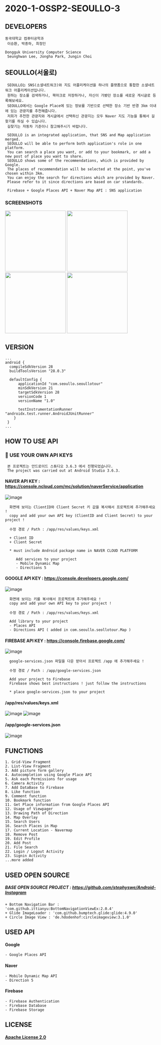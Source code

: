 # 2020-1-OSSP2-SEOULLO-3


## DEVELOPERS
    
    동국대학교 컴퓨터공학과   
     이승환, 박종하, 최정인   
     
    Dongguk University Computer Science
     Seunghwan Lee, Jongha Park, Jungin Choi   
  
## SEOULLO(서울로)

     SEOULLO는 SNS(소셜네트워크)와 지도 어플리케이션을 하나의 플랫폼으로 통합한 소셜네트워크 어플리케이션입니다.   
     원하는 장소를 검색하거나, 북마크로 저장하거나, 자신이 가봤던 장소를 새로운 게시글로 등록해보세요.   
     SEOULLO에서는 Google Place에 있는 정보를 기반으로 선택한 장소 기반 반경 3km 이내에 있는 관광지를 추천해줍니다.   
     저희가 추천한 관광지와 게시글에서 선택하신 관광지는 모두 Naver 지도 기능을 통해서 길찾기를 하실 수 있습니다.   
     길찾기는 자동차 기준이니 참고해주시기 바랍니다. 
    
     SEOULLO is an integrated application, that SNS and Map application merged.    
     SEOULLO will be able to perform both application's role in one platform.     
     You can search a place you want, or add to your bookmark, or add a new post of place you want to share.   
     SEOULLO shows some of the recommendations, which is provided by Google.   
     The places of recommendation will be selected at the point, you've chosen within 3km.   
     You can enjoy the search for directions which are provided by Naver.   
     Please refer to it since directions are based on car standards.
     
     Firebase + Google Places API + Naver Map API : SNS application
  
  ### SCREENSHOTS
  
  <div display="block">
    <img width="200" src="https://user-images.githubusercontent.com/22142225/85195206-8ecc7e80-b30b-11ea-8fbb-c68a509790b3.jpeg">
        <img width="200" src="https://user-images.githubusercontent.com/22142225/85195215-955af600-b30b-11ea-8d1b-d9d1a44e8dbf.jpeg">
    <img width="200" src="https://user-images.githubusercontent.com/22142225/85195214-955af600-b30b-11ea-8489-ddbb9aded080.jpeg">
    <img width="200" src="https://user-images.githubusercontent.com/22142225/85195216-95f38c80-b30b-11ea-9b58-2edbcfc4e8f9.jpeg">
  </div>
  
## VERSION
  ```
  ...
  android {
    compileSdkVersion 28
    buildToolsVersion "28.0.3"

    defaultConfig {
        applicationId "com.seoullo.seoullotour"
        minSdkVersion 21
        targetSdkVersion 28
        versionCode 1
        versionName "1.0"

        testInstrumentationRunner "androidx.test.runner.AndroidJUnitRunner"
      }
   }
  ...
  
  ```
  ## HOW TO USE API
  
  ### 🔑 **USE YOUR OWN API KEYS** 
    
     본 프로젝트는 안드로이드 스튜디오 3.6.3 에서 진행되었습니다.
     The project was carried out at Android Studio 3.6.3.
    
  #### NAVER API KEY : <https://console.ncloud.com/mc/solution/naverService/application>
  
  ![image](https://user-images.githubusercontent.com/22142225/85913606-34826f00-b871-11ea-91b8-59769ac6101c.png)

      화면에 보이는 ClientID와 Client Secret 키 값을 복사해서 프로젝트에 추가해주세요 !
      copy and add your own API key (ClientID and Client Secret) to your project !
      
      수정 경로 / Path : /app/res/values/keys.xml 
      
      + Client ID
      + Client Secret
      
      * must include Android package name in NAVER CLOUD PLATFORM
      
         Add services to your project
         - Mobile Dynamic Map
         - Directions 5 
         
   #### GOOGLE API KEY : <https://console.developers.google.com/>
   
   ![image](https://user-images.githubusercontent.com/22142225/85913648-8cb97100-b871-11ea-9a83-0e16841333c9.png)
   
      화면에 보이는 키를 복사해서 프로젝트에 추가해주세요 !
      copy and add your own API key to your project !
      
      수정 경로 / Path : /app/res/values/keys.xml
   
      Add library to your project
      - Places API
      - Directions API ( added in com.seoullo.seollotour.Map )
      
   #### FIREBASE API KEY : <https://console.firebase.google.com/>
   
   ![image](https://user-images.githubusercontent.com/22142225/85914323-acec2e80-b877-11ea-8536-3329d5489f1f.png)
   
      google-services.json 파일을 다운 받아서 프로젝트 /app 에 추가해주세요 !
   
      수정 경로 / Path : /app/google-services.json
   
      Add your project to Firebase
      Firebase shows best instructions ! just follow the instructions
      
      * place google-services.json to your project



#### /app/res/values/keys.xml
![image](https://user-images.githubusercontent.com/22142225/85913694-e91c9080-b871-11ea-91dd-a33d433997e6.png)
![image](https://user-images.githubusercontent.com/22142225/85913714-149f7b00-b872-11ea-9f11-b377867ff667.png)
#### /app/google-services.json
![image](https://user-images.githubusercontent.com/22142225/85913838-16b60980-b873-11ea-916d-3d013bc41f95.png)



## FUNCTIONS
  ```
  1. Grid-View Fragment
  2. List-View Fragment 
  3. Add picture form gallery
  4. Autocompletion using Google Place API
  5. Ask each Permissions for usage
  6. Camera Activity
  7. Add DataBase to Firebase
  8. Like function
  9. Comment function
  10. Bookmark function
  11. Get Place information from Google Places API
  12. Usage of Viewpager
  13. Drawing Path of Direction
  14. Map Overlay
  15. Search Users
  16. Search Places in Map
  17. Current Location - Navermap
  18. Remove Post
  19. Edit Profile
  20. Add Post
  21. File Search
  22. Login / Logout Activity
  23. Signin Activity
  ...more added
  ```


## USED OPEN SOURCE

   ##### BASE OPEN SOURCE PROJECT : <https://github.com/stephyswe/Android-Instagram>
  
    + Bottom Navigation Bar : 'com.github.ittianyu:BottomNavigationViewEx:2.0.4'
    + Glide ImageLoader : 'com.github.bumptech.glide:glide:4.9.0'
    + Circle Image View : 'de.hdodenhof:circleimageview:3.1.0'
  
## USED API

  #### Google
    - Google Places API
  #### Naver
    - Mobile Dynamic Map API
    - Direction 5
  #### Firebase
    - Firebase Authentication
    - Firebase Database
    - Firebase Storage 
   
## LICENSE

   #### [Apache License 2.0](https://github.com/CSID-DGU/2020-1-OSSP2-SEOULLO-3/blob/master/LICENSE)
